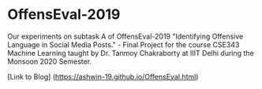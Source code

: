 # OffensEval-2019
Our experiments on subtask A of OffensEval-2019 "Identifying Offensive Language in Social Media Posts." - Final Project for the course CSE343 Machine Learning taught by Dr. Tanmoy Chakraborty at IIIT Delhi during the Monsoon 2020 Semester.

[Link to Blog] (https://ashwin-19.github.io/OffensEval.html)
